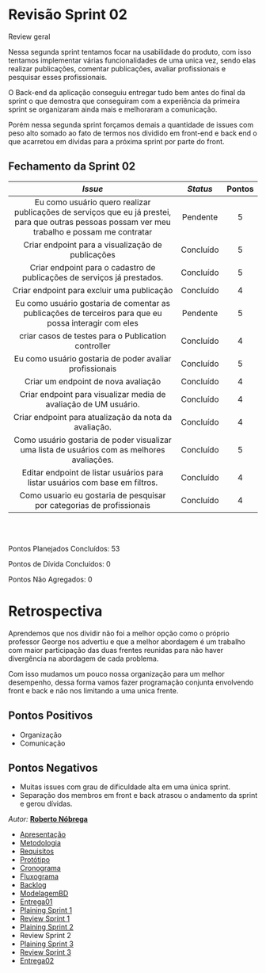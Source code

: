 # Revisão Sprint 02
<p align="justify">
Review geral

Nessa segunda sprint tentamos focar na usabilidade do produto, com isso tentamos implementar várias funcionalidades de uma unica vez, sendo elas realizar publicações, comentar publicações, avaliar profissionais e pesquisar esses profissionais.

O Back-end da aplicação conseguiu entregar tudo bem antes do final da sprint o que demostra que conseguiram com a experiência da primeira sprint se organizaram ainda mais e melhoraram a comunicação.

Porém nessa segunda sprint forçamos demais a quantidade de issues com peso alto somado ao fato de termos nos dividido em front-end e back end o que acarretou em dívidas para a próxima sprint por parte do front.

</p>

## Fechamento da Sprint 02    

| _Issue_ | _Status_ | Pontos |
| :-----: | :------: | :----: |
|Eu como usuário quero realizar publicações de serviços que eu já prestei, para que outras pessoas possam ver meu trabalho e possam me contratar|Pendente|5|
|Criar endpoint para a visualização de publicações|Concluído|5|
Criar endpoint para o cadastro de publicações de serviços já prestados.|Concluído|5|
|Criar endpoint para excluir uma publicação|Concluído|4|
|Eu como usuário gostaria de comentar as publicações de terceiros para que eu possa interagir com eles|Pendente|5|
|criar casos de testes para o Publication controller|Concluído|4|
|Eu como usuário gostaria de poder avaliar profissionais|Concluído|5|
|Criar um endpoint de nova avaliação|Concluído|4|
|Criar endpoint para visualizar media de avaliação de UM usuário.|Concluído|4|
|Criar endpoint para atualização da nota da avaliação.|Concluído|4|
|Como usuário gostaria de poder visualizar uma lista de usuários com as melhores avaliações.|Concluído|5|
|Editar endpoint de listar usuários para listar usuários com base em filtros.|Concluído|4|
|Como usuario eu gostaria de pesquisar por categorias de profissionais|Concluído|4|


<br/>
<br/>

Pontos Planejados Concluídos: 53

Pontos de Dívida Concluídos:  0   

Pontos Não Agregados: 0


# Retrospectiva

Aprendemos que nos dividir não foi a melhor opção como o próprio professor George nos advertiu e que a melhor abordagem é um trabalho com maior participação das duas frentes reunidas para não haver divergência na abordagem de cada problema.

Com isso mudamos um pouco nossa organização para um melhor desempenho, dessa forma vamos fazer programação conjunta envolvendo front e back e não nos limitando a uma unica frente.



## Pontos Positivos

  - Organização
  - Comunicação
  
## Pontos Negativos

  - Muitas issues com grau de dificuldade alta em uma única sprint.
  - Separação dos membros em front e back atrasou o andamento da sprint e gerou dívidas.




*Autor:* **[Roberto Nóbrega](https://github.com/Sayuck)**

- [Apresentação](/Apresentacao.MD)
- [Metodologia](/Metodologia.MD)
- [Requisitos](/Requisitos.MD)
- [Protótipo](/Prototipo.MD)
- [Cronograma](/Cronograma.MD)
- [Fluxograma](/Fluxograma.MD)
- [Backlog](/Backlog.MD)
- [ModelagemBD](/DER-DLD.MD)
- [Entrega01](/Entrega01.MD)
- [Plaining Sprint 1](/Plaining_Sprint1.MD)
- [Review Sprint 1](/Review01.MD)
- [Plaining Sprint 2](/Plaining_Sprint2.MD)
- Review Sprint 2
- [Plaining Sprint 3](/Plaining_Sprint3.MD)
- [Review Sprint 3](/Review03.MD)
- [Entrega02](/Entrega02.MD)